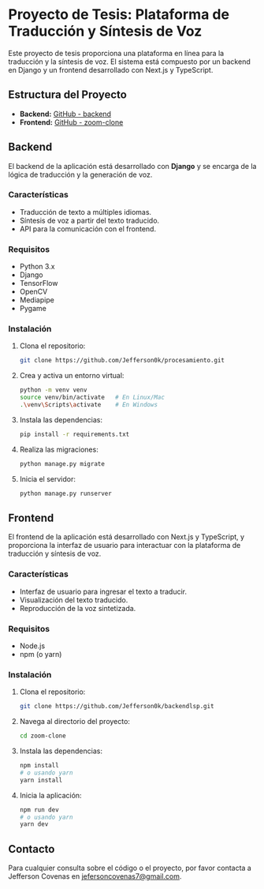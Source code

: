 # Proyecto de Tesis: Plataforma de Traducción y Síntesis de Voz

Este proyecto de tesis proporciona una plataforma en línea para la traducción y la síntesis de voz. El sistema está compuesto por un backend en Django y un frontend desarrollado con Next.js y TypeScript.

## Estructura del Proyecto

- **Backend:** [GitHub - backend](https://github.com/Jefferson0k/procesamiento.git)
- **Frontend:** [GitHub - zoom-clone](https://github.com/Jefferson0k/backendlsp.git)

## Backend

El backend de la aplicación está desarrollado con **Django** y se encarga de la lógica de traducción y la generación de voz.

### Características

- Traducción de texto a múltiples idiomas.
- Síntesis de voz a partir del texto traducido.
- API para la comunicación con el frontend.

### Requisitos

- Python 3.x
- Django
- TensorFlow
- OpenCV
- Mediapipe
- Pygame

### Instalación

1. Clona el repositorio:
    ```bash
    git clone https://github.com/Jefferson0k/procesamiento.git
    ```

2. Crea y activa un entorno virtual:
    ```bash
    python -m venv venv
    source venv/bin/activate   # En Linux/Mac
    .\venv\Scripts\activate    # En Windows
    ```

3. Instala las dependencias:
    ```bash
    pip install -r requirements.txt
    ```

4. Realiza las migraciones:
    ```bash
    python manage.py migrate
    ```

5. Inicia el servidor:
    ```bash
    python manage.py runserver
    ```

## Frontend

El frontend de la aplicación está desarrollado con Next.js y TypeScript, y proporciona la interfaz de usuario para interactuar con la plataforma de traducción y síntesis de voz.

### Características

- Interfaz de usuario para ingresar el texto a traducir.
- Visualización del texto traducido.
- Reproducción de la voz sintetizada.

### Requisitos

- Node.js
- npm (o yarn)

### Instalación

1. Clona el repositorio:
    ```bash
    git clone https://github.com/Jefferson0k/backendlsp.git
    ```

2. Navega al directorio del proyecto:
    ```bash
    cd zoom-clone
    ```

3. Instala las dependencias:
    ```bash
    npm install
    # o usando yarn
    yarn install
    ```

4. Inicia la aplicación:
    ```bash
    npm run dev
    # o usando yarn
    yarn dev
    ```

## Contacto

Para cualquier consulta sobre el código o el proyecto, por favor contacta a Jefferson Covenas en [jefersoncovenas7@gmail.com](mailto:jefersoncovenas7@gmail.com).
